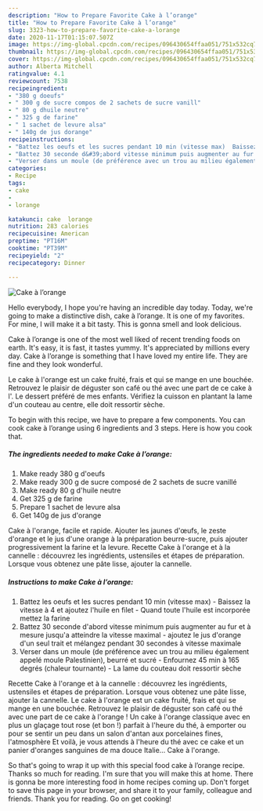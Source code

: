 ```yaml
---
description: "How to Prepare Favorite Cake à l’orange"
title: "How to Prepare Favorite Cake à l’orange"
slug: 3323-how-to-prepare-favorite-cake-a-lorange
date: 2020-11-17T01:15:07.507Z
image: https://img-global.cpcdn.com/recipes/096430654ffaa051/751x532cq70/cake-a-lorange-photo-principale-de-la-recette.jpg
thumbnail: https://img-global.cpcdn.com/recipes/096430654ffaa051/751x532cq70/cake-a-lorange-photo-principale-de-la-recette.jpg
cover: https://img-global.cpcdn.com/recipes/096430654ffaa051/751x532cq70/cake-a-lorange-photo-principale-de-la-recette.jpg
author: Alberta Mitchell
ratingvalue: 4.1
reviewcount: 7538
recipeingredient:
- "380 g doeufs"
- " 300 g de sucre compos de 2 sachets de sucre vanill"
- " 80 g dhuile neutre"
- " 325 g de farine"
- " 1 sachet de levure alsa"
- " 140g de jus dorange"
recipeinstructions:
- "Battez les oeufs et les sucres pendant 10 min (vitesse max)  Baissez la vitesse à 4 et ajoutez l&#39;huile en filet  Quand toute l&#39;huile est incorporée mettez la farine"
- "Battez 30 seconde d&#39;abord vitesse minimum puis augmenter au fur et à mesure jusqu&#39;a atteindre la vitesse maximal  ajoutez le jus d&#39;orange d&#39;un seul trait et mélangez pendant 30 secondes à vitesse maximale"
- "Verser dans un moule (de préférence avec un trou au milieu également appelé moule Palestinien), beurré et sucré  Enfournez 45 min à 165 degrés (chaleur tournante)  La lame du couteau doit ressortir sèche"
categories:
- Recipe
tags:
- cake
- 
- lorange

katakunci: cake  lorange 
nutrition: 283 calories
recipecuisine: American
preptime: "PT16M"
cooktime: "PT39M"
recipeyield: "2"
recipecategory: Dinner

---
```



![Cake à l’orange](https://img-global.cpcdn.com/recipes/096430654ffaa051/751x532cq70/cake-a-lorange-photo-principale-de-la-recette.jpg)

Hello everybody, I hope you're having an incredible day today. Today, we're going to make a distinctive dish, cake à l’orange. It is one of my favorites. For mine, I will make it a bit tasty. This is gonna smell and look delicious.

Cake à l’orange is one of the most well liked of recent trending foods on earth. It's easy, it is fast, it tastes yummy. It's appreciated by millions every day. Cake à l’orange is something that I have loved my entire life. They are fine and they look wonderful.

Le cake à l&#39;orange est un cake fruité, frais et qui se mange en une bouchée. Retrouvez le plaisir de déguster son café ou thé avec une part de ce cake à l&#39;. Le dessert préféré de mes enfants. Vérifiez la cuisson en plantant la lame d&#39;un couteau au centre, elle doit ressortir sèche.


To begin with this recipe, we have to prepare a few components. You can cook cake à l’orange using 6 ingredients and 3 steps. Here is how you cook that.

<!--inarticleads1-->

##### The ingredients needed to make Cake à l’orange:

1. Make ready 380 g d&#39;oeufs
1. Make ready  300 g de sucre composé de 2 sachets de sucre vanillé
1. Make ready  80 g d&#39;huile neutre
1. Get  325 g de farine
1. Prepare  1 sachet de levure alsa
1. Get  140g de jus d&#39;orange


Cake à l&#39;orange, facile et rapide. Ajouter les jaunes d&#39;œufs, le zeste d&#39;orange et le jus d&#39;une orange à la préparation beurre-sucre, puis ajouter progressivement la farine et la levure. Recette Cake à l&#39;orange et à la cannelle : découvrez les ingrédients, ustensiles et étapes de préparation. Lorsque vous obtenez une pâte lisse, ajouter la cannelle. 

<!--inarticleads2-->

##### Instructions to make Cake à l’orange:

1. Battez les oeufs et les sucres pendant 10 min (vitesse max)  - Baissez la vitesse à 4 et ajoutez l&#39;huile en filet  - Quand toute l&#39;huile est incorporée mettez la farine
1. Battez 30 seconde d&#39;abord vitesse minimum puis augmenter au fur et à mesure jusqu&#39;a atteindre la vitesse maximal  - ajoutez le jus d&#39;orange d&#39;un seul trait et mélangez pendant 30 secondes à vitesse maximale
1. Verser dans un moule (de préférence avec un trou au milieu également appelé moule Palestinien), beurré et sucré  - Enfournez 45 min à 165 degrés (chaleur tournante)  - La lame du couteau doit ressortir sèche


Recette Cake à l&#39;orange et à la cannelle : découvrez les ingrédients, ustensiles et étapes de préparation. Lorsque vous obtenez une pâte lisse, ajouter la cannelle. Le cake à l&#39;orange est un cake fruité, frais et qui se mange en une bouchée. Retrouvez le plaisir de déguster son café ou thé avec une part de ce cake à l&#39;orange ! Un cake à l&#39;orange classique avec en plus un glaçage tout rose (et bon !) parfait à l&#39;heure du thé, à emporter ou pour se sentir un peu dans un salon d&#39;antan aux porcelaines fines, l&#39;atmosphère Et voilà, je vous attends à l&#39;heure du thé avec ce cake et un panier d&#39;oranges sanguines de ma douce Italie… Cake à l&#39;orange. 

So that's going to wrap it up with this special food cake à l’orange recipe. Thanks so much for reading. I'm sure that you will make this at home. There is gonna be more interesting food in home recipes coming up. Don't forget to save this page in your browser, and share it to your family, colleague and friends. Thank you for reading. Go on get cooking!
